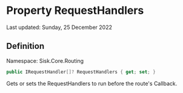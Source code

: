 # Property RequestHandlers
Last updated: Sunday, 25 December 2022

## Definition
Namespace: Sisk.Core.Routing

```csharp
public IRequestHandler[]? RequestHandlers { get; set; }
```

Gets or sets the RequestHandlers to run before the route's Callback.

